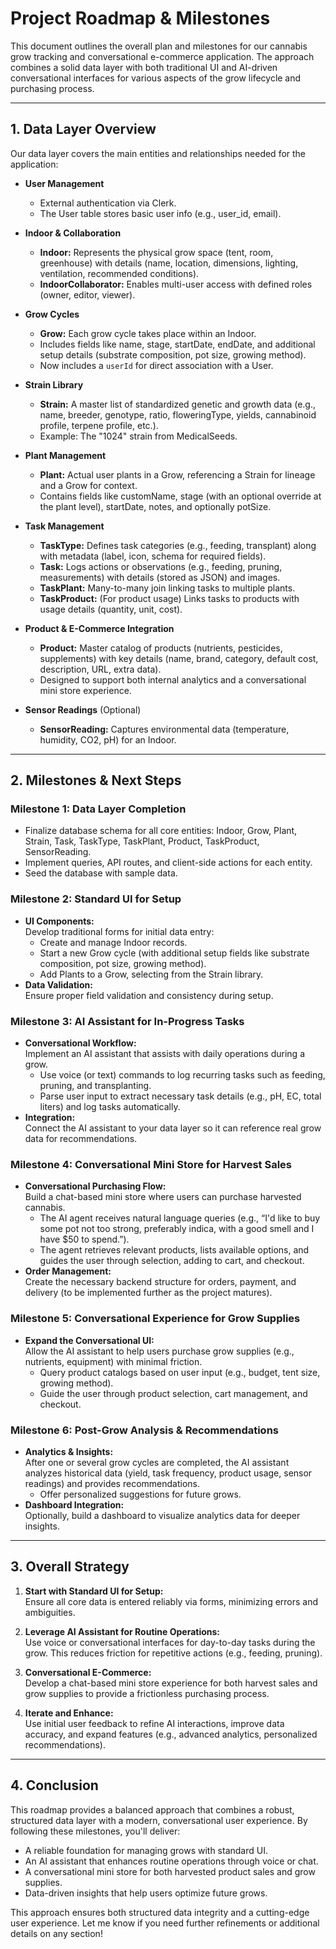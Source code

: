 # Project Roadmap & Milestones

This document outlines the overall plan and milestones for our cannabis grow tracking and conversational e-commerce application. The approach combines a solid data layer with both traditional UI and AI-driven conversational interfaces for various aspects of the grow lifecycle and purchasing process.

---

## 1. Data Layer Overview

Our data layer covers the main entities and relationships needed for the application:

- **User Management**

  - External authentication via Clerk.
  - The User table stores basic user info (e.g., user_id, email).

- **Indoor & Collaboration**

  - **Indoor:** Represents the physical grow space (tent, room, greenhouse) with details (name, location, dimensions, lighting, ventilation, recommended conditions).
  - **IndoorCollaborator:** Enables multi-user access with defined roles (owner, editor, viewer).

- **Grow Cycles**

  - **Grow:** Each grow cycle takes place within an Indoor.
  - Includes fields like name, stage, startDate, endDate, and additional setup details (substrate composition, pot size, growing method).
  - Now includes a `userId` for direct association with a User.

- **Strain Library**

  - **Strain:** A master list of standardized genetic and growth data (e.g., name, breeder, genotype, ratio, floweringType, yields, cannabinoid profile, terpene profile, etc.).
  - Example: The "1024" strain from MedicalSeeds.

- **Plant Management**

  - **Plant:** Actual user plants in a Grow, referencing a Strain for lineage and a Grow for context.
  - Contains fields like customName, stage (with an optional override at the plant level), startDate, notes, and optionally potSize.

- **Task Management**

  - **TaskType:** Defines task categories (e.g., feeding, transplant) along with metadata (label, icon, schema for required fields).
  - **Task:** Logs actions or observations (e.g., feeding, pruning, measurements) with details (stored as JSON) and images.
  - **TaskPlant:** Many-to-many join linking tasks to multiple plants.
  - **TaskProduct:** (For product usage) Links tasks to products with usage details (quantity, unit, cost).

- **Product & E-Commerce Integration**

  - **Product:** Master catalog of products (nutrients, pesticides, supplements) with key details (name, brand, category, default cost, description, URL, extra data).
  - Designed to support both internal analytics and a conversational mini store experience.

- **Sensor Readings** (Optional)
  - **SensorReading:** Captures environmental data (temperature, humidity, CO2, pH) for an Indoor.

---

## 2. Milestones & Next Steps

### Milestone 1: Data Layer Completion

- Finalize database schema for all core entities: Indoor, Grow, Plant, Strain, Task, TaskType, TaskPlant, Product, TaskProduct, SensorReading.
- Implement queries, API routes, and client-side actions for each entity.
- Seed the database with sample data.

### Milestone 2: Standard UI for Setup

- **UI Components:**  
  Develop traditional forms for initial data entry:
  - Create and manage Indoor records.
  - Start a new Grow cycle (with additional setup fields like substrate composition, pot size, growing method).
  - Add Plants to a Grow, selecting from the Strain library.
- **Data Validation:**  
  Ensure proper field validation and consistency during setup.

### Milestone 3: AI Assistant for In-Progress Tasks

- **Conversational Workflow:**  
  Implement an AI assistant that assists with daily operations during a grow.
  - Use voice (or text) commands to log recurring tasks such as feeding, pruning, and transplanting.
  - Parse user input to extract necessary task details (e.g., pH, EC, total liters) and log tasks automatically.
- **Integration:**  
  Connect the AI assistant to your data layer so it can reference real grow data for recommendations.

### Milestone 4: Conversational Mini Store for Harvest Sales

- **Conversational Purchasing Flow:**  
  Build a chat-based mini store where users can purchase harvested cannabis.
  - The AI agent receives natural language queries (e.g., “I'd like to buy some pot not too strong, preferably indica, with a good smell and I have $50 to spend.”).
  - The agent retrieves relevant products, lists available options, and guides the user through selection, adding to cart, and checkout.
- **Order Management:**  
  Create the necessary backend structure for orders, payment, and delivery (to be implemented further as the project matures).

### Milestone 5: Conversational Experience for Grow Supplies

- **Expand the Conversational UI:**  
  Allow the AI assistant to help users purchase grow supplies (e.g., nutrients, equipment) with minimal friction.
  - Query product catalogs based on user input (e.g., budget, tent size, growing method).
  - Guide the user through product selection, cart management, and checkout.

### Milestone 6: Post-Grow Analysis & Recommendations

- **Analytics & Insights:**  
  After one or several grow cycles are completed, the AI assistant analyzes historical data (yield, task frequency, product usage, sensor readings) and provides recommendations.
  - Offer personalized suggestions for future grows.
- **Dashboard Integration:**  
  Optionally, build a dashboard to visualize analytics data for deeper insights.

---

## 3. Overall Strategy

1. **Start with Standard UI for Setup:**  
   Ensure all core data is entered reliably via forms, minimizing errors and ambiguities.

2. **Leverage AI Assistant for Routine Operations:**  
   Use voice or conversational interfaces for day-to-day tasks during the grow. This reduces friction for repetitive actions (e.g., feeding, pruning).

3. **Conversational E-Commerce:**  
   Develop a chat-based mini store experience for both harvest sales and grow supplies to provide a frictionless purchasing process.

4. **Iterate and Enhance:**  
   Use initial user feedback to refine AI interactions, improve data accuracy, and expand features (e.g., advanced analytics, personalized recommendations).

---

## 4. Conclusion

This roadmap provides a balanced approach that combines a robust, structured data layer with a modern, conversational user experience. By following these milestones, you'll deliver:

- A reliable foundation for managing grows with standard UI.
- An AI assistant that enhances routine operations through voice or chat.
- A conversational mini store for both harvested product sales and grow supplies.
- Data-driven insights that help users optimize future grows.

This approach ensures both structured data integrity and a cutting-edge user experience. Let me know if you need further refinements or additional details on any section!
